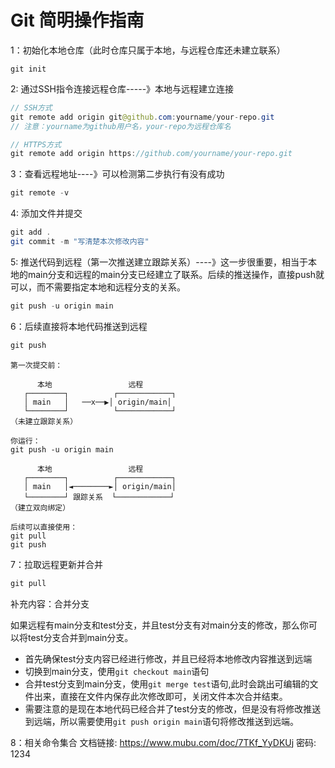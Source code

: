 # Git 简明操作指南

1：初始化本地仓库（此时仓库只属于本地，与远程仓库还未建立联系）

```
git init
```

2: 通过SSH指令连接远程仓库-----》本地与远程建立连接

```java
// SSH方式
git remote add origin git@github.com:yourname/your-repo.git
// 注意：yourname为github用户名，your-repo为远程仓库名

// HTTPS方式
git remote add origin https://github.com/yourname/your-repo.git
```

3：查看远程地址----》可以检测第二步执行有没有成功

```java
git remote -v
```


4: 添加文件并提交

```Java
git add .
git commit -m "写清楚本次修改内容"
```

5: 推送代码到远程（第一次推送建立跟踪关系）----》这一步很重要，相当于本地的main分支和远程的main分支已经建立了联系。后续的推送操作，直接push就可以，而不需要指定本地和远程分支的关系。

```Java
git push -u origin main
```

6：后续直接将本地代码推送到远程

```java
git push
```

~~~
第一次提交前：

      本地                 远程
   ┌────────┐          ┌────────────┐
   │ main   │   ──x──▶│ origin/main│
   └────────┘          └────────────┘
（未建立跟踪关系）

你运行：
git push -u origin main

      本地                 远程
   ┌────────┐          ┌────────────┐
   │ main   │◄────────►│ origin/main│
   └────────┘ 跟踪关系  └────────────┘
（建立双向绑定）

后续可以直接使用：
git pull
git push
~~~


7：拉取远程更新并合并
```java
git pull
```

补充内容：合并分支

如果远程有main分支和test分支，并且test分支有对main分支的修改，那么你可以将test分支合并到main分支。

- 首先确保test分支内容已经进行修改，并且已经将本地修改内容推送到远端
- 切换到main分支，使用`git checkout main`语句
- 合并test分支到main分支，使用`git merge test`语句,此时会跳出可编辑的文件出来，直接在文件内保存此次修改即可，关闭文件本次合并结束。
- 需要注意的是现在本地代码已经合并了test分支的修改，但是没有将修改推送到远端，所以需要使用`git push origin main`语句将修改推送到远端。



8：相关命令集合
文档链接: https://www.mubu.com/doc/7TKf_YyDKUj 密码: 1234
